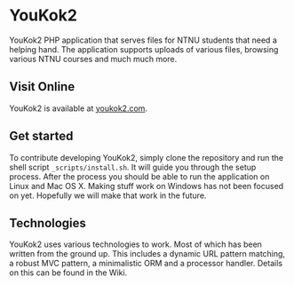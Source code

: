 # YouKok2

YouKok2 PHP application that serves files for NTNU students that need a helping hand. The application supports uploads of various files, browsing various NTNU courses and much much more.

## Visit Online

YouKok2 is available at [youkok2.com](http//youkok2.com).

## Get started

To contribute developing YouKok2, simply clone the repository and run the shell script `_scripts/install.sh`. It will guide you through the setup process. After the process you should be able to run the application on Linux and Mac OS X. Making stuff work on Windows has not been focused on yet. Hopefully we will make that work in the future.

## Technologies

YouKok2 uses various technologies to work. Most of which has been written from the ground up. This includes a dynamic URL pattern matching, a robust MVC pattern, a minimalistic ORM and a processor handler. Details on this can be found in the Wiki.